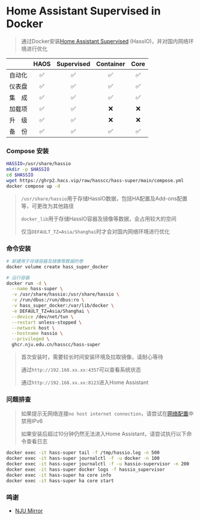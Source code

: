 # Home Assistant Supervised in Docker

> 通过Docker安装[Home Assistant Supervised](https://github.com/home-assistant/supervised-installer) (HassIO)，并对国内网络环境进行优化

| 　　　 | HAOS | Supervised | Container | Core |
|:-----:|:----:|:----------:|:---------:|:----:|
| 自动化 |  ✅  |     ✅     |     ✅    |  ✅  |
| 仪表盘 |  ✅  |     ✅     |     ✅    |  ✅  |
| 集　成 |  ✅  |     ✅     |     ✅    |  ✅  |
| 加载项 |  ✅  |     ✅     |     ❌    |  ❌  |
| 升　级 |  ✅  |     ✅     |     ❌    |  ❌  |
| 备　份 |  ✅  |     ✅     |     ✅    |  ✅  |


### Compose 安装

```bash
HASSIO=/usr/share/hassio
mkdir -p $HASSIO
cd $HASSIO
wget https://ghrp2.hacs.vip/raw/hasscc/hass-super/main/compose.yml
docker compose up -d
```

> `/usr/share/hassio`用于存储HassIO数据，包括HA配置及Add-ons配置等，可更改为其他路径
> 
> `docker_lib`用于存储HassIO容器及镜像等数据，会占用较大的空间
> 
> 仅当`DEFAULT_TZ=Asia/Shanghai`时才会对国内网络环境进行优化


### 命令安装

```bash
# 新建用于存储容器及镜像等数据的卷
docker volume create hass_super_docker

# 运行容器
docker run -d \
  --name hass-super \
  -v /usr/share/hassio:/usr/share/hassio \
  -v /run/dbus:/run/dbus:ro \
  -v hass_super_docker:/var/lib/docker \
  -e DEFAULT_TZ=Asia/Shanghai \
  --device /dev/net/tun \
  --restart unless-stopped \
  --network host \
  --hostname hassio \
  --privileged \
  ghcr.nju.edu.cn/hasscc/hass-super
```

> 首次安装时，需要较长时间安装环境及拉取镜像，请耐心等待
> 
> 通过`http://192.168.xx.xx:4357`可以查看系统状态
> 
> 通过`http://192.168.xx.xx:8123`进入Home Assistant


### 问题排查

> 如果提示无网络连接`no host internet connection`，请尝试在[网络配置](https://my.home-assistant.io/redirect/network/)中禁用IPv6
> 
> 如果安装后超过10分钟仍然无法进入Home Assistant，请尝试执行以下命令查看日志

```bash
docker exec -it hass-super tail -f /tmp/hassio.log -n 500
docker exec -it hass-super journalctl -f -u docker -n 100
docker exec -it hass-super journalctl -f -u hassio-supervisor -n 200
docker exec -it hass-super docker logs -f hassio_supervisor
docker exec -it hass-super ha core info
docker exec -it hass-super ha core start
```


### 鸣谢
- [NJU Mirror](https://doc.nju.edu.cn/books/e1654/page/ghcr)
